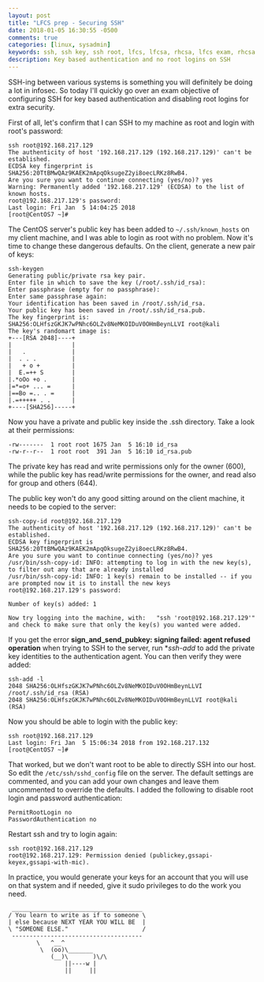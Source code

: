 ```yaml
---
layout: post
title: "LFCS prep - Securing SSH"
date: 2018-01-05 16:30:55 -0500
comments: true
categories: [linux, sysadmin]
keywords: ssh, ssh key, ssh root, lfcs, lfcsa, rhcsa, lfcs exam, rhcsa exam
description: Key based authentication and no root logins on SSH
---
```


SSH-ing between various systems is something you will definitely be doing a lot in infosec. So today I'll quickly go over an exam objective of configuring SSH for key based authentication and disabling root logins for extra security.

<!-- more -->

First of all, let's confirm that I can SSH to my machine as root and login with root's password:

``` 
ssh root@192.168.217.129
The authenticity of host '192.168.217.129 (192.168.217.129)' can't be established.
ECDSA key fingerprint is SHA256:20TtBMwQAz9KAEK2mApqOksugeZ2yi8oecLRKz8RwB4.
Are you sure you want to continue connecting (yes/no)? yes
Warning: Permanently added '192.168.217.129' (ECDSA) to the list of known hosts.
root@192.168.217.129's password: 
Last login: Fri Jan  5 14:04:25 2018
[root@CentOS7 ~]# 
```

The CentOS server's public key has been added to <code>~/.ssh/known_hosts</code> on my client machine, and I was able to login as root with no problem. Now it's time to change these dangerous defaults. On the client, generate a new pair of keys:

``` 
ssh-keygen
Generating public/private rsa key pair.
Enter file in which to save the key (/root/.ssh/id_rsa): 
Enter passphrase (empty for no passphrase): 
Enter same passphrase again: 
Your identification has been saved in /root/.ssh/id_rsa.
Your public key has been saved in /root/.ssh/id_rsa.pub.
The key fingerprint is:
SHA256:OLHfszGKJK7wPNhc6OLZv8NeMKOIDuV0OHmBeynLLVI root@kali
The key's randomart image is:
+---[RSA 2048]----+
|                 |
|   .             |
|  . . .          |
|   + o +         |
|  E.=++ S        |
|.*oOo +o .       |
|=*=o+ ... =      |
|==Bo =.. . =     |
|.=+++++ . .      |
+----[SHA256]-----+
```

Now you have a private and public key inside the .ssh directory. Take a look at their permissions:

``` 
-rw-------  1 root root 1675 Jan  5 16:10 id_rsa
-rw-r--r--  1 root root  391 Jan  5 16:10 id_rsa.pub
```

The private key has read and write permissions only for the owner (600), while the public key has read/write permissions for the owner, and read also for group and others (644).

The public key won't do any good sitting around on the client machine, it needs to be copied to the server:

``` 
ssh-copy-id root@192.168.217.129
The authenticity of host '192.168.217.129 (192.168.217.129)' can't be established.
ECDSA key fingerprint is SHA256:20TtBMwQAz9KAEK2mApqOksugeZ2yi8oecLRKz8RwB4.
Are you sure you want to continue connecting (yes/no)? yes
/usr/bin/ssh-copy-id: INFO: attempting to log in with the new key(s), to filter out any that are already installed
/usr/bin/ssh-copy-id: INFO: 1 key(s) remain to be installed -- if you are prompted now it is to install the new keys
root@192.168.217.129's password: 

Number of key(s) added: 1

Now try logging into the machine, with:   "ssh 'root@192.168.217.129'"
and check to make sure that only the key(s) you wanted were added.
```

If you get the error **sign_and_send_pubkey: signing failed: agent refused operation** when trying to SSH to the server, run **ssh-add* to add the private key identities to the authentication agent. You can then verify they were added:

``` 
ssh-add -l
2048 SHA256:OLHfszGKJK7wPNhc6OLZv8NeMKOIDuV0OHmBeynLLVI /root/.ssh/id_rsa (RSA)
2048 SHA256:OLHfszGKJK7wPNhc6OLZv8NeMKOIDuV0OHmBeynLLVI root@kali (RSA)
```

Now you should be able to login with the public key:

``` 
ssh root@192.168.217.129
Last login: Fri Jan  5 15:06:34 2018 from 192.168.217.132
[root@CentOS7 ~]# 
```

That worked, but we don't want root to be able to directly SSH into our host. So edit the <code>/etc/ssh/sshd_config</code> file on the server. The default settings are commented, and you can add your own changes and leave them uncommented to override the defaults. I added the following to disable root login and password authentication:

``` 
PermitRootLogin no
PasswordAuthentication no
```

Restart ssh and try to login again: 

``` 
ssh root@192.168.217.129
root@192.168.217.129: Permission denied (publickey,gssapi-keyex,gssapi-with-mic).
```

In practice, you would generate your keys for an account that you will use on that system and if needed, give it sudo privileges to do the work you need.

``` 
 _____________________________________
/ You learn to write as if to someone \
| else because NEXT YEAR YOU WILL BE  |
\ "SOMEONE ELSE."                     /
 -------------------------------------
        \   ^__^
         \  (oo)\_______
            (__)\       )\/\
                ||----w |
                ||     ||
```
